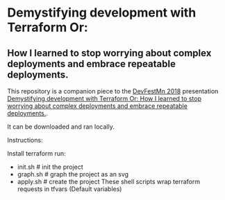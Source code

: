 # Demystifying development with Terraform Or:

## How I learned to stop worrying about complex deployments and embrace repeatable deployments.

This repository is a companion piece to the [DevFestMn 2018](https://devfest.mn) presentation [Demystifying development with Terraform Or: How I learned to stop worrying about complex deployments and embrace repeatable deployments.](https://docs.google.com/presentation/d/12V72aL-DvNK7HpKfF0kg0431HzYvs1IbIacFa2r84-k/edit?usp=sharing).

It can be downloaded and ran locally.

Instructions:

Install terraform
run:
- init.sh # init the project
- graph.sh # graph the project as an svg
- apply.sh # create the project
These shell scripts wrap terraform requests in tfvars (Default variables)

